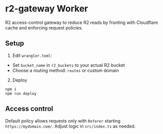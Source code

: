 # r2-gateway Worker

R2 access-control gateway to reduce R2 reads by fronting with Cloudflare cache and enforcing request policies.

## Setup

1) Edit `wrangler.toml`:
- Set `bucket_name` in `r2_buckets` to your actual R2 bucket
- Choose a routing method: `routes` or custom domain

2) Deploy

```
npm i
npm run deploy
```

## Access control

Default policy allows requests only with `Referer` starting `https://mydomain.com/`. Adjust logic in `src/index.ts` as needed.
